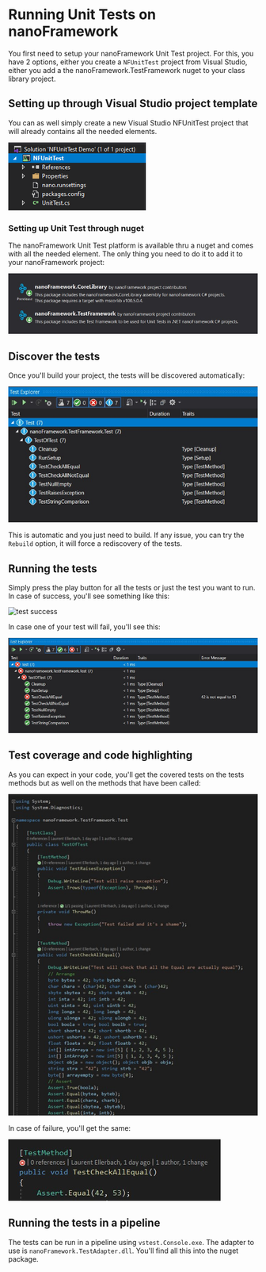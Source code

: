 # Running Unit Tests on nanoFramework

You first need to setup your nanoFramework Unit Test project. For this, you have 2 options, either you create a `NFUnitTest` project from Visual Studio, either you add a the nanoFramework.TestFramework nuget to your class library project.

## Setting up through Visual Studio project template

You can as well simply create a new Visual Studio NFUnitTest project that will already contains all the needed elements.

![test VS project](../../images/test-project-template.png)

### Setting up Unit Test through nuget

The nanoFramework Unit Test platform is available thru a nuget and comes with all the needed element. The only thing you need to do it to add it to your nanoFramework project:

![add test nuget](../../images/test-nuget-test-framework.jpg)

## Discover the tests

Once you'll build your project, the tests will be discovered automatically:

![test discover](../../images/test-discovered.jpg)

This is automatic and you just need to build. If any issue, you can try the `Rebuild` option, it will force a rediscovery of the tests.

## Running the tests

Simply press the play button for all the tests or just the test you want to run. In case of success, you'll see something like this:

![test success](../../imagestest-success.jpg)

In case one of your test will fail, you'll see this:

![test failed](../../images/test-failed.jpg)

## Test coverage and code highlighting

As you can expect in your code, you'll get the covered tests on the tests methods but as well on the methods that have been called:

![test highlight](../../images/test-code-highlight.jpg)

In case of failure, you'll get the same:

![test failed](../../images/test-integration-vs-failed.jpg)

## Running the tests in a pipeline

The tests can be run in a pipeline using `vstest.Console.exe`. The adapter to use is `nanoFramework.TestAdapter.dll`. You'll find all this into the nuget package.
